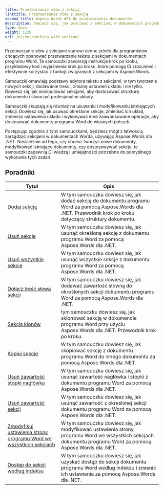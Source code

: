 ```yaml
---
title: Przetwarzanie słów z sekcją
linktitle: Przetwarzanie słów z sekcją
second_title: Aspose.Words API do przetwarzania dokumentów
description: Dowiedz się, jak pracować z sekcjami w dokumentach programu Word przy użyciu Aspose.Words dla .NET. Samouczki krok po kroku z przykładowym kodem umożliwiające efektywne tworzenie, edytowanie i formatowanie sekcji.
type: docs
weight: 1220
url: /pl/net/working-with-section/
---
```

Przetwarzanie słów z sekcjami stanowi cenne źródło dla programistów chcących opanować przetwarzanie tekstu z sekcjami w dokumentach programu Word. Te samouczki zawierają instrukcje krok po kroku, przykładowy kod i wyjaśnienia krok po kroku, które pomogą Ci zrozumieć i efektywnie korzystać z funkcji związanych z sekcjami w Aspose.Words.

Samouczki omawiają podstawy edytora tekstu z sekcjami, w tym tworzenie nowych sekcji, dodawanie treści, zmianę ustawień układu i nie tylko. Dowiesz się, jak manipulować sekcjami, aby dostosować strukturę dokumentu i stworzyć profesjonalne układy.

Samouczki skupiają się również na usuwaniu i modyfikowaniu istniejących sekcji. Dowiesz się, jak usuwać określone sekcje, zmieniać ich układ, zmieniać ustawienia układu i wykonywać inne zaawansowane operacje, aby dostosować dokumenty programu Word do własnych potrzeb.

Postępując zgodnie z tymi samouczkami, będziesz mógł z łatwością zarządzać sekcjami w dokumentach Worda, używając Aspose.Words dla .NET. Niezależnie od tego, czy chcesz tworzyć nowe dokumenty, modyfikować istniejące dokumenty, czy dostosowywać sekcje, te samouczki zapewnią Ci wiedzę i umiejętności potrzebne do pomyślnego wykonania tych zadań.

 ## Poradniki
| Tytuł | Opis |
| --- | --- |
| [Dodaj sekcję](./add-section/) | W tym samouczku dowiesz się, jak dodać sekcję do dokumentu programu Word za pomocą Aspose.Words dla .NET. Przewodnik krok po kroku dotyczący struktury dokumentu. |
| [Usuń sekcję](./delete-section/) | W tym samouczku dowiesz się, jak usunąć określoną sekcję z dokumentu programu Word za pomocą Aspose.Words dla .NET. |
| [Usuń wszystkie sekcje](./delete-all-sections/) | W tym samouczku dowiesz się, jak usunąć wszystkie sekcje z dokumentu programu Word za pomocą Aspose.Words dla .NET. |
| [Dołącz treść słowa sekcji](./append-section-content/) | W tym samouczku dowiesz się, jak dodawać zawartość słowną do określonych sekcji dokumentu programu Word za pomocą Aspose.Words dla .NET.  |
| [Sekcja klonów](./clone-section/) | tym samouczku dowiesz się, jak sklonować sekcję w dokumencie programu Word przy użyciu Aspose.Words dla .NET. Przewodnik krok po kroku. |
| [Kopiuj sekcję](./copy-section/) | W tym samouczku dowiesz się, jak skopiować sekcję z dokumentu programu Word do innego dokumentu za pomocą Aspose.Words dla .NET. |
| [Usuń zawartość stopki nagłówka](./delete-header-footer-content/) | W tym samouczku dowiesz się, jak usunąć zawartość nagłówka i stopki z dokumentu programu Word za pomocą Aspose.Words dla .NET.  |
| [Usuń zawartość sekcji](./delete-section-content/) | W tym samouczku dowiesz się, jak usunąć zawartość z określonej sekcji dokumentu programu Word za pomocą Aspose.Words dla .NET. |
| [Zmodyfikuj ustawienia strony programu Word we wszystkich sekcjach](./modify-page-setup-in-all-sections/) | W tym samouczku dowiesz się, jak modyfikować ustawienia strony programu Word we wszystkich sekcjach dokumentu programu Word za pomocą Aspose.Words dla .NET. |
| [Dostęp do sekcji według indeksu](./sections-access-by-index/) | W tym samouczku dowiesz się, jak uzyskać dostęp do sekcji dokumentu programu Word według indeksu i zmienić ich ustawienia za pomocą Aspose.Words dla .NET. |